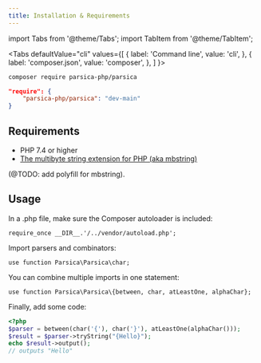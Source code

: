 ```yaml
---
title: Installation & Requirements
---
```



import Tabs from '@theme/Tabs';
import TabItem from '@theme/TabItem';

<Tabs
  defaultValue="cli"
  values={[
    { label: 'Command line', value: 'cli', },
    { label: 'composer.json', value: 'composer', },
  ]
}>
<TabItem value="cli">

```bash
composer require parsica-php/parsica
```

</TabItem>
<TabItem value="composer">

```json
"require": {
    "parsica-php/parsica": "dev-main"
}
```

</TabItem>

</Tabs>


## Requirements

- PHP 7.4 or higher
- [The multibyte string extension for PHP (aka mbstring)](https://www.php.net/manual/en/book.mbstring.php)

(@TODO: add polyfill for mbstring).


## Usage

In a .php file, make sure the Composer autoloader is included:

`require_once __DIR__.'/../vendor/autoload.php';`

Import parsers and combinators:

`use function Parsica\Parsica\char;`

You can combine multiple imports in one statement: 

`use function Parsica\Parsica\{between, char, atLeastOne, alphaChar};`

Finally, add some code:

```php
<?php
$parser = between(char('{'), char('}'), atLeastOne(alphaChar()));
$result = $parser->tryString("{Hello}");
echo $result->output();
// outputs "Hello"
```

